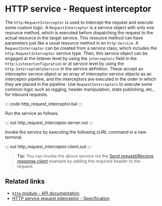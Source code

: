 # HTTP service - Request interceptor

The `http:RequestInterceptor` is used to intercept the request and execute some custom logic. A `RequestInterceptor` is a service object with only one resource method, which is executed before dispatching the request to the actual resource in the target service. This resource method can have parameters just like a usual resource method in an `http:Service`. A `RequestInterceptor` can be created from a service class, which includes the `http:RequestInterceptor` service type. Then, this service object can be engaged at the listener level by using the `interceptors` field in the `http:ListenerConfiguration` or at service level by using the `http:InterceptableService` in the service definition. These accept an interceptor service object or an array of interceptor service objects as an interceptor pipeline, and the interceptors are executed in the order in which they are placed in the pipeline. Use `RequestInterceptors` to execute some common logic such as logging, header manipulation, state publishing, etc., for inbound requests.

::: code http_request_interceptor.bal :::

Run the service as follows.

::: out http_request_interceptor.server.out :::

Invoke the service by executing the following cURL command in a new terminal.

::: out http_request_interceptor.client.out :::

>**Tip:** You can invoke the above service via the [Send request/Receive response client](/learn/by-example/http-client-send-request-receive-response/) example by adding the required header to the request.

## Related links
- [`http` module - API documentation](https://lib.ballerina.io/ballerina/http/latest/)
- [HTTP service request interceptor - Specification](/spec/http/#811-request-interceptor)
